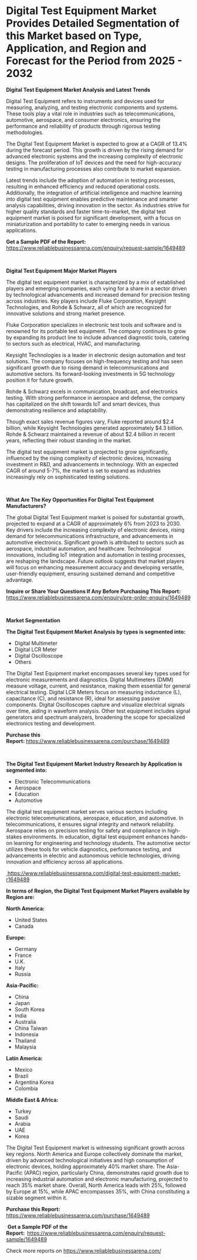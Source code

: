 <p><h1>Digital Test Equipment Market Provides Detailed Segmentation of this Market based on Type, Application, and Region and Forecast for the Period from 2025 - 2032</h1></p><p><strong>Digital Test Equipment Market Analysis and Latest Trends</strong></p>
<p><p>Digital Test Equipment refers to instruments and devices used for measuring, analyzing, and testing electronic components and systems. These tools play a vital role in industries such as telecommunications, automotive, aerospace, and consumer electronics, ensuring the performance and reliability of products through rigorous testing methodologies.</p><p>The Digital Test Equipment Market is expected to grow at a CAGR of 13.4% during the forecast period. This growth is driven by the rising demand for advanced electronic systems and the increasing complexity of electronic designs. The proliferation of IoT devices and the need for high-accuracy testing in manufacturing processes also contribute to market expansion.</p><p>Latest trends include the adoption of automation in testing processes, resulting in enhanced efficiency and reduced operational costs. Additionally, the integration of artificial intelligence and machine learning into digital test equipment enables predictive maintenance and smarter analysis capabilities, driving innovation in the sector. As industries strive for higher quality standards and faster time-to-market, the digital test equipment market is poised for significant development, with a focus on miniaturization and portability to cater to emerging needs in various applications.</p></p>
<p><strong>Get a Sample PDF of the Report:&nbsp;</strong> <a href="https://www.reliablebusinessarena.com/enquiry/request-sample/1649489?utm_campaign=2383&utm_medium=2&utm_source=Github&utm_content=ia&utm_term=18022025&utm_id=digital-test-equipment">https://www.reliablebusinessarena.com/enquiry/request-sample/1649489</a></p>
<p>&nbsp;</p>
<p><strong>Digital Test Equipment Major Market Players</strong></p>
<p><p>The digital test equipment market is characterized by a mix of established players and emerging companies, each vying for a share in a sector driven by technological advancements and increased demand for precision testing across industries. Key players include Fluke Corporation, Keysight Technologies, and Rohde & Schwarz, all of which are recognized for innovative solutions and strong market presence.</p><p>Fluke Corporation specializes in electronic test tools and software and is renowned for its portable test equipment. The company continues to grow by expanding its product line to include advanced diagnostic tools, catering to sectors such as electrical, HVAC, and manufacturing.</p><p>Keysight Technologies is a leader in electronic design automation and test solutions. The company focuses on high-frequency testing and has seen significant growth due to rising demand in telecommunications and automotive sectors. Its forward-looking investments in 5G technology position it for future growth.</p><p>Rohde & Schwarz excels in communication, broadcast, and electronics testing. With strong performance in aerospace and defense, the company has capitalized on the shift towards IoT and smart devices, thus demonstrating resilience and adaptability.</p><p>Though exact sales revenue figures vary, Fluke reported around $2.4 billion, while Keysight Technologies generated approximately $4.3 billion. Rohde & Schwarz maintained a revenue of about $2.4 billion in recent years, reflecting their robust standing in the market.</p><p>The digital test equipment market is projected to grow significantly, influenced by the rising complexity of electronic devices, increasing investment in R&D, and advancements in technology. With an expected CAGR of around 5-7%, the market is set to expand as industries increasingly rely on sophisticated testing solutions.</p></p>
<p>&nbsp;</p>
<p><strong>What Are The Key Opportunities For Digital Test Equipment Manufacturers?</strong></p>
<p><p>The global Digital Test Equipment market is poised for substantial growth, projected to expand at a CAGR of approximately 6% from 2023 to 2030. Key drivers include the increasing complexity of electronic devices, rising demand for telecommunications infrastructure, and advancements in automotive electronics. Significant growth is attributed to sectors such as aerospace, industrial automation, and healthcare. Technological innovations, including IoT integration and automation in testing processes, are reshaping the landscape. Future outlook suggests that market players will focus on enhancing measurement accuracy and developing versatile, user-friendly equipment, ensuring sustained demand and competitive advantage.</p></p>
<p><strong>Inquire or Share Your Questions If Any Before Purchasing This Report:</strong> <a href="https://www.reliablebusinessarena.com/enquiry/pre-order-enquiry/1649489?utm_campaign=2383&utm_medium=2&utm_source=Github&utm_content=ia&utm_term=18022025&utm_id=digital-test-equipment">https://www.reliablebusinessarena.com/enquiry/pre-order-enquiry/1649489</a></p>
<p>&nbsp;</p>
<p><strong>Market Segmentation</strong></p>
<p><strong>The Digital Test Equipment Market Analysis by types is segmented into:</strong></p>
<p><ul><li>Digital Multimeter</li><li>Digital LCR Meter</li><li>Digital Oscilloscope</li><li>Others</li></ul></p>
<p><p>The Digital Test Equipment market encompasses several key types used for electronic measurements and diagnostics. Digital Multimeters (DMM) measure voltage, current, and resistance, making them essential for general electrical testing. Digital LCR Meters focus on measuring inductance (L), capacitance (C), and resistance (R), ideal for assessing passive components. Digital Oscilloscopes capture and visualize electrical signals over time, aiding in waveform analysis. Other test equipment includes signal generators and spectrum analyzers, broadening the scope for specialized electronics testing and development.</p></p>
<p><strong>Purchase this Report:&nbsp;</strong><a href="https://www.reliablebusinessarena.com/purchase/1649489?utm_campaign=2383&utm_medium=2&utm_source=Github&utm_content=ia&utm_term=18022025&utm_id=digital-test-equipment">https://www.reliablebusinessarena.com/purchase/1649489</a></p>
<p>&nbsp;</p>
<p><strong>The Digital Test Equipment Market Industry Research by Application is segmented into:</strong></p>
<p><ul><li>Electronic Telecommunications</li><li>Aerospace</li><li>Education</li><li>Automotive</li></ul></p>
<p><p>The digital test equipment market serves various sectors including electronic telecommunications, aerospace, education, and automotive. In telecommunications, it ensures signal integrity and network reliability. Aerospace relies on precision testing for safety and compliance in high-stakes environments. In education, digital test equipment enhances hands-on learning for engineering and technology students. The automotive sector utilizes these tools for vehicle diagnostics, performance testing, and advancements in electric and autonomous vehicle technologies, driving innovation and efficiency across all applications.</p></p>
<p><a href="https://www.reliablebusinessarena.com/digital-test-equipment-market-r1649489?utm_campaign=2383&utm_medium=2&utm_source=Github&utm_content=ia&utm_term=18022025&utm_id=digital-test-equipment">&nbsp;https://www.reliablebusinessarena.com/digital-test-equipment-market-r1649489</a></p>
<p><strong>In terms of Region, the Digital Test Equipment Market Players available by Region are:</strong></p>
<p>
    <p> <strong> North America: </strong>
        <ul>
            <li>United States</li>
            <li>Canada</li>
        </ul>
        </p> 
    <p> <strong> Europe: </strong>
        <ul>
            <li>Germany</li>
            <li>France</li>
            <li>U.K.</li>
            <li>Italy</li>
            <li>Russia</li>
        </ul>
        </p> 
    <p> <strong> Asia-Pacific: </strong>
        <ul>
            <li>China</li>
            <li>Japan</li>
            <li>South Korea</li>
            <li>India</li>
            <li>Australia</li>
            <li>China Taiwan</li>
            <li>Indonesia</li>
            <li>Thailand</li>
            <li>Malaysia</li>
        </ul>
        </p> 
    <p> <strong> Latin America: </strong>
        <ul>
            <li>Mexico</li>
            <li>Brazil</li>
            <li>Argentina Korea</li>
            <li>Colombia</li>
        </ul>
        </p> 
    <p> <strong> Middle East & Africa: </strong>
        <ul>
            <li>Turkey</li>
            <li>Saudi</li>
            <li>Arabia</li>
            <li>UAE</li>
            <li>Korea</li>
        </ul>
    </p>
    </p>
<p><p>The Digital Test Equipment market is witnessing significant growth across key regions. North America and Europe collectively dominate the market, driven by advanced technological initiatives and high consumption of electronic devices, holding approximately 40% market share. The Asia-Pacific (APAC) region, particularly China, demonstrates rapid growth due to increasing industrial automation and electronic manufacturing, projected to reach 35% market share. Overall, North America leads with 25%, followed by Europe at 15%, while APAC encompasses 35%, with China constituting a sizable segment within it.</p></p>
<p><strong>Purchase this Report: </strong><a href="https://www.reliablebusinessarena.com/purchase/1649489?utm_campaign=2383&utm_medium=2&utm_source=Github&utm_content=ia&utm_term=18022025&utm_id=digital-test-equipment">https://www.reliablebusinessarena.com/purchase/1649489</a></p>
<p>&nbsp;<strong>Get a Sample PDF of the Report:&nbsp;&nbsp;</strong><a href="https://www.reliablebusinessarena.com/enquiry/request-sample/1649489?utm_campaign=2383&utm_medium=2&utm_source=Github&utm_content=ia&utm_term=18022025&utm_id=digital-test-equipment">https://www.reliablebusinessarena.com/enquiry/request-sample/1649489</a></p>
<p><strong></strong></p>
<p>Check more reports on <a href="https://www.reliablebusinessarena.com/?utm_campaign=2383&utm_medium=2&utm_source=Github&utm_content=ia&utm_term=18022025&utm_id=digital-test-equipment">https://www.reliablebusinessarena.com/</a></p>